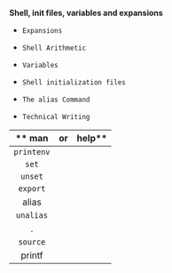 **Shell, init files, variables and expansions**

-     Expansions
-     Shell Arithmetic
-     Variables
-     Shell initialization files
-     The alias Command
-     Technical Writing

 |** man| or| help**|
|:--:|:--:|:--:|
  | `printenv`|
  | `set`|
  | `unset`|
  | `export`|
  | alias|
  | `unalias`|
   |.|
   |`source`|
   |printf|


